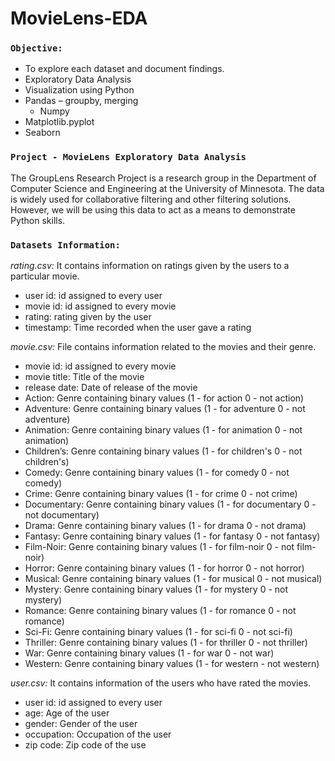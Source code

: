 # MovieLens-EDA
### `Objective:`
- To explore each dataset and document findings.
- Exploratory Data Analysis
- Visualization using Python
- Pandas – groupby, merging 
  - Numpy
- Matplotlib.pyplot
- Seaborn


### `Project - MovieLens Exploratory Data Analysis`

The GroupLens Research Project is a research group in the Department of Computer Science and Engineering at the University of Minnesota. The data is widely used for collaborative filtering and other filtering solutions. However, we will be using this data to act as a means to demonstrate Python skills.


### `Datasets Information:`

*rating.csv:* It contains information on ratings given by the users to a particular movie.
- user id: id assigned to every user
- movie id: id assigned to every movie
- rating: rating given by the user
- timestamp: Time recorded when the user gave a rating

*movie.csv:* File contains information related to the movies and their genre.
- movie id: id assigned to every movie
- movie title: Title of the movie
- release date: Date of release of the movie
- Action: Genre containing binary values (1 - for action 0 - not action)
- Adventure: Genre containing binary values (1 - for adventure 0 - not adventure)
- Animation: Genre containing binary values (1 - for animation 0 - not animation)
- Children’s: Genre containing binary values (1 - for children's 0 - not children's)
- Comedy: Genre containing binary values (1 - for comedy 0 - not comedy)
- Crime: Genre containing binary values (1 - for crime 0 - not crime)
- Documentary: Genre containing binary values (1 - for documentary 0 - not documentary)
- Drama: Genre containing binary values (1 - for drama 0 - not drama)
- Fantasy: Genre containing binary values (1 - for fantasy 0 - not fantasy)
- Film-Noir: Genre containing binary values (1 - for film-noir 0 - not film-noir)
- Horror: Genre containing binary values (1 - for horror 0 - not horror)
- Musical: Genre containing binary values (1 - for musical 0 - not musical)
- Mystery: Genre containing binary values (1 - for mystery 0 - not mystery)
- Romance: Genre containing binary values (1 - for romance 0 - not romance)
- Sci-Fi: Genre containing binary values (1 - for sci-fi 0 - not sci-fi)
- Thriller: Genre containing binary values (1 - for thriller 0 - not thriller)
- War: Genre containing binary values (1 - for war 0 - not war)
- Western: Genre containing binary values (1 - for western - not western)


*user.csv:* It contains information of the users who have rated the movies.
- user id: id assigned to every user
- age: Age of the user
- gender: Gender of the user
- occupation: Occupation of the user
- zip code: Zip code of the use
